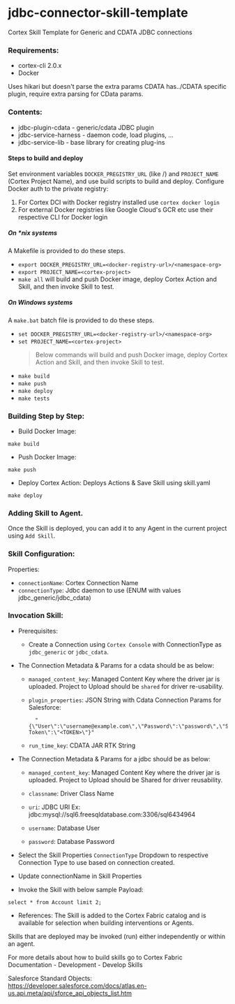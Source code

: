 # jdbc-connector-skill-template

Cortex Skill Template for Generic and CDATA JDBC connections

### Requirements:
- cortex-cli 2.0.x
- Docker

Uses hikari but doesn't parse the extra params CDATA has../CDATA specific plugin, require extra parsing for CData params.

### Contents:
* jdbc-plugin-cdata - generic/cdata JDBC plugin
* jdbc-service-harness - daemon code, load plugins, ...
* jdbc-service-lib - base library for creating plug-ins

#### Steps to build and deploy

Set environment variables `DOCKER_PREGISTRY_URL` (like <docker-registry-url>/<namespace-org>) and `PROJECT_NAME` (Cortex Project Name), and use build scripts to build and deploy.
Configure Docker auth to the private registry:
  1. For Cortex DCI with Docker registry installed use `cortex docker login`
  2. For external Docker registries like Google Cloud's GCR etc use their respective CLI for Docker login

##### On *nix systems
A Makefile is provided to do these steps.
* `export DOCKER_PREGISTRY_URL=<docker-registry-url>/<namespace-org>`
* `export PROJECT_NAME=<cortex-project>`
* `make all` will build and push Docker image, deploy Cortex Action and Skill, and then invoke Skill to test.

##### On Windows systems
A `make.bat` batch file is provided to do these steps.
* `set DOCKER_PREGISTRY_URL=<docker-registry-url>/<namespace-org>`
* `set PROJECT_NAME=<cortex-project>`
  > Below commands will build and push Docker image, deploy Cortex Action and Skill, and then invoke Skill to test.
* `make build`
* `make push`
* `make deploy`
* `make tests`

### Building Step by Step:

* Build Docker Image:
```build docker
make build
```
* Push Docker Image:
```push docker
make push
```
* Deploy Cortex Action: Deploys Actions & Save Skill using skill.yaml
```build docker
make deploy
```

### Adding Skill to Agent.
Once the Skill is deployed, you can add it to any Agent in the current project using `Add Skill`.

### Skill Configuration:
Properties:
* `connectionName`: Cortex Connection Name
* `connectionType`: Jdbc daemon to use (ENUM with values jdbc_generic/jdbc_cdata)

### Invocation Skill:
* Prerequisites:
    * Create a Connection using `Cortex Console` with ConnectionType as `jdbc_generic` or `jdbc_cdata`. 
      
* The Connection Metadata & Params for a cdata should be as below:
      
  *  `managed_content_key`: Managed Content Key where the driver jar is uploaded. Project to Upload should be `shared` for driver re-usability.
       
  * `plugin_properties`: JSON String with Cdata Connection Params for Salesforce:
          
          "{\"User\":\"username@example.com\",\"Password\":\"password\",\"Security Token\":\"<TOKEN>\"}"    
  * `run_time_key`: CDATA JAR RTK String
          
* The Connection Metadata & Params for a jdbc should be as below:

  * `managed_content_key`: Managed Content Key where the driver jar is uploaded. Project to Upload should be Shared for driver reusability.
    
  * `classname`: Driver Class Name
  
  * `uri`: JDBC URI Ex: jdbc:mysql://sql6.freesqldatabase.com:3306/sql6434964 
    
  * `username`: Database User
    
  * `password`: Database Password
  
* Select the Skill Properties `ConnectionType` Dropdown to respective Connection Type to use based on connection created.
* Update connectionName in Skill Properties
* Invoke the Skill with below sample Payload:
```skill payload
select * from Account limit 2;
```

* References:
The Skill is added to the Cortex Fabric catalog and is available for selection when building interventions or Agents.

Skills that are deployed may be invoked (run) either independently or within an agent.

For more details about how to build skills go to Cortex Fabric Documentation - Development - Develop Skills

Salesforce Standard Objects:
https://developer.salesforce.com/docs/atlas.en-us.api.meta/api/sforce_api_objects_list.htm

